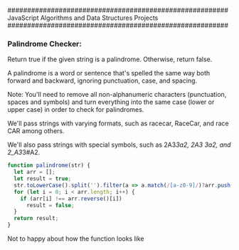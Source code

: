 
########################################################
JavaScript Algorithms and Data Structures Projects
########################################################

### Palindrome Checker:
Return true if the given string is a palindrome. Otherwise, return false.

  A palindrome is a word or sentence that's spelled the same way both forward and backward, ignoring punctuation, case, and spacing.

Note: You'll need to remove all non-alphanumeric characters (punctuation, spaces and symbols) and turn everything into the same case (lower or upper case) in order to check for palindromes.

  We'll pass strings with varying formats, such as racecar, RaceCar, and race CAR among others.

  We'll also pass strings with special symbols, such as 2A3*3a2, 2A3 3a2, and 2_A3*3#A2.
  ```js
  function palindrome(str) {
    let arr = [];
    let result = true;
    str.toLowerCase().split('').filter(a => a.match(/[a-z0-9]/)?arr.push(a):null);
    for (let i = 0; i < arr.length; i++) {
      if (arr[i] !== arr.reverse()[i])
        result = false;
    }
    return result;
  }
  ```
Not to happy about how the function looks like


### 

  ```js

  ```


### 

  ```js

  ```


### 

  ```js

  ```



